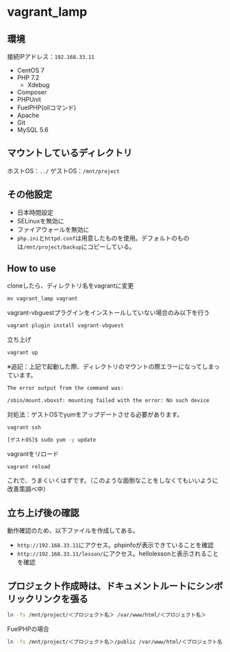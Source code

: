 # vagrant_lamp

## 環境

接続IPアドレス：`192.168.33.11`

* CentOS 7
* PHP 7.2
  * Xdebug
* Composer
* PHPUnit
* FuelPHP(oilコマンド)
* Apache
* Git
* MySQL 5.6

## マウントしているディレクトリ

ホストOS：`../`
ゲストOS：`/mnt/project`

## その他設定

* 日本時間設定
* SELinuxを無効に
* ファイアウォールを無効に
* `php.ini`と`httpd.conf`は用意したものを使用。デフォルトのものは`/mnt/project/backup`にコピーしている。

## How to use

cloneしたら、ディレクトリ名をvagrantに変更
```bash
mv vagrant_lamp vagrant
```

vagrant-vbguestプラグインをインストールしていない場合のみ以下を行う
```bash
vagrant plugin install vagrant-vbguest
```

立ち上げ
```bash
vagrant up
```
※追記：上記で起動した際、ディレクトリのマウントの際エラーになってしまっています。
```bash
The error output from the command was:

/sbin/mount.vboxsf: mounting failed with the error: No such device
```

対処法：ゲストOSでyumをアップデートさせる必要があります。
```bash
vagrant ssh

[ゲストOS]$ sudo yum -y update
```

vagrantをリロード
```bash
vagrant reload
```

これで、うまくいくはずです。（このような面倒なことをしなくてもいいように改善策調べ中）


## 立ち上げ後の確認

動作確認のため、以下ファイルを作成してある。
* `http://192.168.33.11`にアクセス。phpinfoが表示できていることを確認
* `http://192.168.33.11/lesson/`にアクセス。hellolessonと表示されることを確認

## プロジェクト作成時は、ドキュメントルートにシンボリックリンクを張る

```bash
ln -fs /mnt/project/＜プロジェクト名＞ /var/www/html/＜プロジェクト名＞
```

FuelPHPの場合

```bash
ln -fs /mnt/project/＜プロジェクト名＞/public /var/www/html/＜プロジェクト名＞
```
